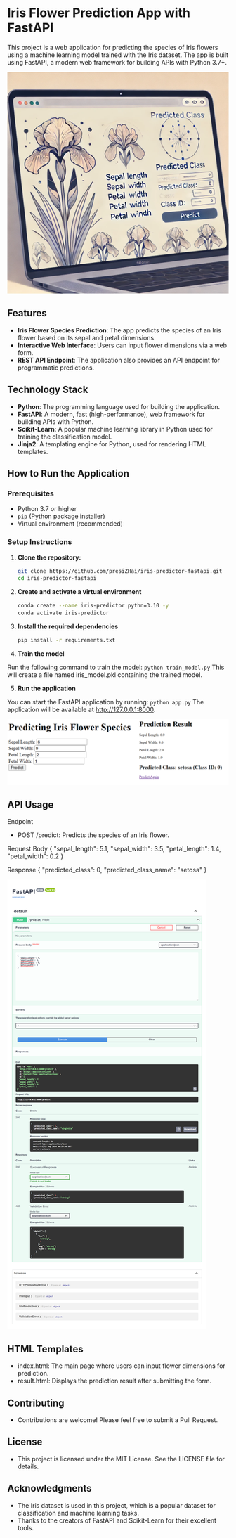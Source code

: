# Iris Flower Prediction App with FastAPI

This project is a web application for predicting the species of Iris flowers using a machine learning model trained with the Iris dataset. The app is built using FastAPI, a modern web framework for building APIs with Python 3.7+.

![Iris Flower Prediction](templates/iris.webp)

## Features

- **Iris Flower Species Prediction**: The app predicts the species of an Iris flower based on its sepal and petal dimensions.
- **Interactive Web Interface**: Users can input flower dimensions via a web form.
- **REST API Endpoint**: The application also provides an API endpoint for programmatic predictions.

## Technology Stack

- **Python**: The programming language used for building the application.
- **FastAPI**: A modern, fast (high-performance), web framework for building APIs with Python.
- **Scikit-Learn**: A popular machine learning library in Python used for training the classification model.
- **Jinja2**: A templating engine for Python, used for rendering HTML templates.

## How to Run the Application

### Prerequisites

- Python 3.7 or higher
- `pip` (Python package installer)
- Virtual environment (recommended)

### Setup Instructions

1. **Clone the repository:**

    ```bash
    git clone https://github.com/presiZHai/iris-predictor-fastapi.git
    cd iris-predictor-fastapi

2. **Create and activate a virtual environment**

    ```bash
    conda create --name iris-predictor pythn=3.10 -y
    conda activate iris-predictor
    ```

3. **Install the required dependencies**

    ```bash
    pip install -r requirements.txt
    ```

4. **Train the model**

Run the following command to train the model: ```python train_model.py```
This will create a file named iris_model.pkl containing the trained model.

5. **Run the application**

You can start the FastAPI application by running: ```python app.py```
The application will be available at http://127.0.0.1:8000.

![Prediction](templates/iris-app.png)

## API Usage

Endpoint
* POST /predict: Predicts the species of an Iris flower.

Request Body
    {
    "sepal_length": 5.1,
    "sepal_width": 3.5,
    "petal_length": 1.4,
    "petal_width": 0.2
    }

Response
    {
    "predicted_class": 0,
    "predicted_class_name": "setosa"
    }

![API Endpoint](templates/iris.png)

## HTML Templates
* index.html: The main page where users can input flower dimensions for prediction.
* result.html: Displays the prediction result after submitting the form.

## Contributing
* Contributions are welcome! Please feel free to submit a Pull Request.

## License
* This project is licensed under the MIT License. See the LICENSE file for details.

## Acknowledgments
* The Iris dataset is used in this project, which is a popular dataset for classification and machine learning tasks.
* Thanks to the creators of FastAPI and Scikit-Learn for their excellent tools.